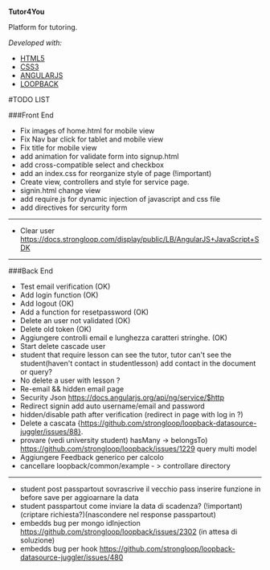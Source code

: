 **Tutor4You**

Platform for tutoring.

*Developed with:*

* [HTML5](https://it.wikipedia.org/wiki/HTML5)
* [CSS3](https://it.wikipedia.org/wiki/CSS)
* [ANGULARJS](https://it.wikipedia.org/wiki/AngularJS)
* [LOOPBACK](https://strongloop.com/node-js/loopback-framework/)

#TODO LIST

###Front End
* Fix images of home.html for mobile view
* Fix Nav bar click for tablet and mobile view
* Fix title for mobile view
* add animation for validate form into signup.html
* add cross-compatible select and checkbox
* add an index.css for reorganize style of page (!important)
* Create view, controllers and style for service page.
* signin.html change view
* add require.js for dynamic injection of javascript and css file
* add directives for sercurity form

---------------------------
* Clear user https://docs.strongloop.com/display/public/LB/AngularJS+JavaScript+SDK
--------------------------

###Back End
* Test email verification   (OK)
* Add login function (OK)
* Add logout (OK)
* Add a function for  resetpassword (OK)
* Delete an user not validated (OK)
* Delete old token (OK)
* Aggiungere controlli email e lunghezza caratteri stringhe. (OK)
* Start delete cascade user
* student that require lesson can see the tutor, tutor can't see the student(haven't contact in studentlesson) add contact in the document or query?
* No delete a user with lesson ?
*  Re-email && hidden email page
*  Security Json https://docs.angularjs.org/api/ng/service/$http
* Redirect signin add auto username/email and password
* hidden/disable path after verification (redirect in page with log in ?)
* Delete a cascata {https://github.com/strongloop/loopback-datasource-juggler/issues/88}.
* provare (vedi university student) hasMany  -> belongsTo) https://github.com/strongloop/loopback/issues/1229 query multi model
* Aggiungere Feedback generico per calcolo
* cancellare loopback/common/example - > controllare directory
____________________________________________________________________________________________________________
* student post passpartout sovrascrive il vecchio pass inserire funzione in before save per aggioarnare la data
* student passpartout come inviare la data di scadenza? (!important) (criptare richiesta?)(nascondere nel response passpartout)
* embedds bug per mongo idInjection https://github.com/strongloop/loopback/issues/2302 (in attesa di soluzione)
* embedds bug per hook https://github.com/strongloop/loopback-datasource-juggler/issues/480
